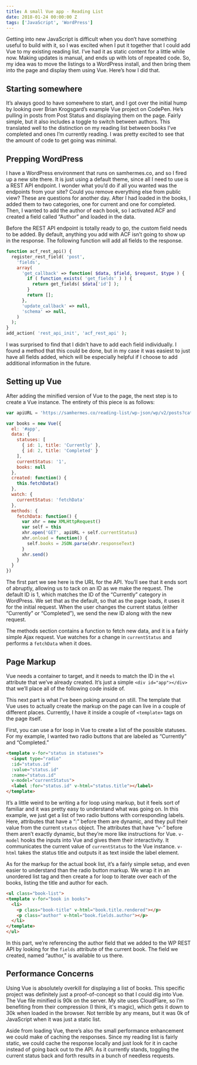 ```yaml
---
title: A small Vue app - Reading List
date: 2018-01-24 00:00:00 Z
tags: ['JavaScript', 'WordPress']
---
```


Getting into new JavaScript is difficult when you don’t have something useful to build with it, so I was excited when I put it together that I could add Vue to my existing reading list. I’ve had it as static content for a little while now. Making updates is manual, and ends up with lots of repeated code. So, my idea was to move the listings to a WordPress install, and then bring them into the page and display them using Vue. Here’s how I did that.

## Starting somewhere

It’s always good to have somewhere to start, and I got over the initial hump by looking over Brian Krogsgard’s example Vue project on CodePen. He’s pulling in posts from Post Status and displaying them on the page. Fairly simple, but it also includes a toggle to switch between authors. This translated well to the distinction on my reading list between books I’ve completed and ones I’m currently reading. I was pretty excited to see that the amount of code to get going was minimal.

## Prepping WordPress

I have a WordPress environment that runs on samhermes.co, and so I fired up a new site there. It is just using a default theme, since all I need to use is a REST API endpoint. I wonder what you’d do if all you wanted was the endpoints from your site? Could you remove everything else from public view? These are questions for another day. After I had loaded in the books, I added them to two categories, one for current and one for completed. Then, I wanted to add the author of each book, so I activated ACF and created a field called “Author” and loaded in the data.

Before the REST API endpoint is totally ready to go, the custom field needs to be added. By default, anything you add with ACF isn’t going to show up in the response. The following function will add all fields to the response.

```php
function acf_rest_api() {
  register_rest_field( 'post',
    'fields',
    array(
      'get_callback' => function( $data, $field, $request, $type ) {
        if ( function_exists( 'get_fields' ) ) {
          return get_fields( $data['id'] );
        }
        return [];
      },
      'update_callback' => null,
      'schema' => null,
    )
  );
}
add_action( 'rest_api_init', 'acf_rest_api' );
```

I was surprised to find that I didn’t have to add each field individually. I found a method that this could be done, but in my case it was easiest to just have all fields added, which will be especially helpful if I choose to add additional information in the future.

## Setting up Vue

After adding the minified version of Vue to the page, the next step is to create a Vue instance. The entirety of this piece is as follows:

```js
var apiURL = 'https://samhermes.co/reading-list/wp-json/wp/v2/posts?categories='

var books = new Vue({
  el: '#app',
  data: {
    statuses: [
      { id: 1, title: 'Currently' },
      { id: 2, title: 'Completed' }
    ],
    currentStatus: '1',
    books: null
  },
  created: function() {
    this.fetchData()
  },
  watch: {
    currentStatus: 'fetchData'
  },
  methods: {
    fetchData: function() {
      var xhr = new XMLHttpRequest()
      var self = this
      xhr.open('GET', apiURL + self.currentStatus)
      xhr.onload = function() {
        self.books = JSON.parse(xhr.responseText)
      }
      xhr.send()
    }
  }
})
```

The first part we see here is the URL for the API. You’ll see that it ends sort of abruptly, allowing us to tack on an ID as we make the request. The default ID is 1, which matches the ID of the “Currently” category in WordPress. We set that as the default, so that as the page loads, it uses it for the initial request. When the user changes the current status (either “Currently” or “Completed”), we send the new ID along with the new request.

The methods section contains a function to fetch new data, and it is a fairly simple Ajax request. Vue watches for a change in `currentStatus` and performs a `fetchData` when it does.

## Page Markup

Vue needs a container to target, and it needs to match the ID in the `el` attribute that we’ve already created. It’s just a simple `<div id="app"></div>` that we’ll place all of the following code inside of.

This next part is what I’ve been poking around on still. The template that Vue uses to actually create the markup on the page can live in a couple of different places. Currently, I have it inside a couple of `<template>` tags on the page itself.

First, you can use a for loop in Vue to create a list of the possible statuses. For my example, I wanted two radio buttons that are labeled as “Currently” and “Completed.”

```html
<template v-for="status in statuses">
  <input type="radio"
  :id="status.id"
  :value="status.id"
  :name="status.id"
  v-model="currentStatus">
  <label :for="status.id" v-html="status.title"></label>
</template>
```

It’s a little weird to be writing a for loop using markup, but it feels sort of familiar and it was pretty easy to understand what was going on. In this example, we just get a list of two radio buttons with corresponding labels. Here, attributes that have a “:” before them are dynamic, and they pull their value from the current `status` object. The attributes that have “v-” before them aren’t exactly dynamic, but they’re more like instructions for Vue. `v-model` hooks the inputs into Vue and gives them their interactivity. It communicates the current value of `currentStatus` to the Vue instance. `v-html` takes the status title and outputs it as text inside the label element.

As for the markup for the actual book list, it’s a fairly simple setup, and even easier to understand than the radio button markup. We wrap it in an unordered list tag and then create a for loop to iterate over each of the books, listing the title and author for each.

```html
<ul class="book-list">
<template v-for="book in books">
  <li>
    <p class="book-title" v-html="book.title.rendered"></p>
    <p class="author" v-html="book.fields.author"></p>
  </li>
</template>
</ul>
```

In this part, we’re referencing the author field that we added to the WP REST API by looking for the `fields` attribute of the current book. The field we created, named “author,” is available to us there.

## Performance Concerns

Using Vue is absolutely overkill for displaying a list of books. This specific project was definitely just a proof-of-concept so that I could dig into Vue. The Vue file minified is 90k on the server. My site uses CloudFlare, so I’m benefiting from their compression (I think, it's magic), which gets it down to 30k when loaded in the browser. Not terrible by any means, but it was 0k of JavaScript when it was just a static list.

Aside from loading Vue, there’s also the small performance enhancement we could make of caching the responses. Since my reading list is fairly static, we could cache the response locally and just look for it in cache instead of going back out to the API. As it currently stands, toggling the current status back and forth results in a bunch of needless requests.
